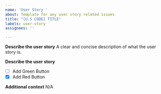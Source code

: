 ```yaml
---
name: 'User Story '
about: Template for any user story related issues
title: "[U.S CODE] TITLE"
labels: user-story
assignees: ''

---
```


<!-- 
Replace the [U.S CODE] in the title with the related user story code / id and give a short description on the story. Example title : [US 01.01.01] Add QR code 
-->

**Describe the user story**
A clear and concise description of what the user story is.

**Describe the user story**
<!-- Add a one or more tasks as a checklist. Feel free to convert a single task into a separate issue -->
- [ ] Add Green Button
- [x] Add Red Button

<!-- Add any other context about the problem here or link any related issues -->
**Additional context**
N/A

